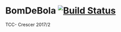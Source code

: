 # BomDeBola [![Build Status](https://travis-ci.org/evertonz23/BomDeBola.svg?branch=master)](https://travis-ci.org/evertonz23/BomDeBola)
TCC- Crescer 2017/2
